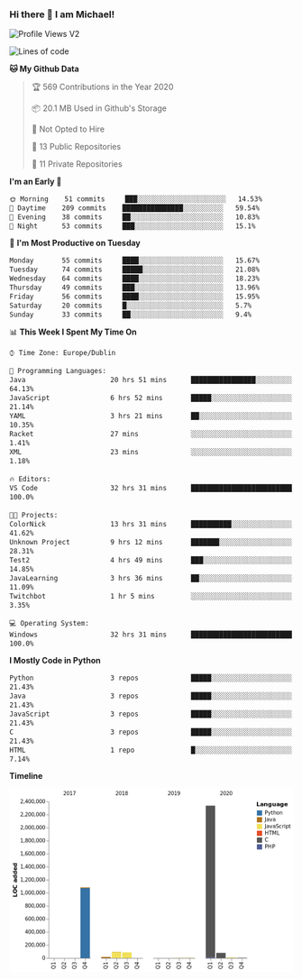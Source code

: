 ### Hi there 👋 I am Michael!

![Profile Views V2](https://komarev.com/ghpvc/?username=AppDevMichael)

<!--START_SECTION:waka-->
![Lines of code](https://img.shields.io/badge/From%20Hello%20World%20I%27ve%20Written-11.8%20million%20lines%20of%20code-blue)

**🐱 My Github Data** 

> 🏆 569 Contributions in the Year 2020
 > 
> 📦 20.1 MB Used in Github's Storage 
 > 
> 🚫 Not Opted to Hire
 > 
> 📜 13 Public Repositories
 > 
> 🔑 11 Private Repositories 

**I'm an Early 🐤** 

```text
🌞 Morning    51 commits     ███░░░░░░░░░░░░░░░░░░░░░░   14.53% 
🌆 Daytime    209 commits    ███████████████░░░░░░░░░░   59.54% 
🌃 Evening    38 commits     ██░░░░░░░░░░░░░░░░░░░░░░░   10.83% 
🌙 Night      53 commits     ███░░░░░░░░░░░░░░░░░░░░░░   15.1%

```
📅 **I'm Most Productive on Tuesday** 

```text
Monday       55 commits     ████░░░░░░░░░░░░░░░░░░░░░   15.67% 
Tuesday      74 commits     █████░░░░░░░░░░░░░░░░░░░░   21.08% 
Wednesday    64 commits     ████░░░░░░░░░░░░░░░░░░░░░   18.23% 
Thursday     49 commits     ███░░░░░░░░░░░░░░░░░░░░░░   13.96% 
Friday       56 commits     ████░░░░░░░░░░░░░░░░░░░░░   15.95% 
Saturday     20 commits     █░░░░░░░░░░░░░░░░░░░░░░░░   5.7% 
Sunday       33 commits     ██░░░░░░░░░░░░░░░░░░░░░░░   9.4%

```


📊 **This Week I Spent My Time On** 

```text
⌚︎ Time Zone: Europe/Dublin

💬 Programming Languages: 
Java                     20 hrs 51 mins      ████████████████░░░░░░░░░   64.13% 
JavaScript               6 hrs 52 mins       █████░░░░░░░░░░░░░░░░░░░░   21.14% 
YAML                     3 hrs 21 mins       ██░░░░░░░░░░░░░░░░░░░░░░░   10.35% 
Racket                   27 mins             ░░░░░░░░░░░░░░░░░░░░░░░░░   1.41% 
XML                      23 mins             ░░░░░░░░░░░░░░░░░░░░░░░░░   1.18%

🔥 Editors: 
VS Code                  32 hrs 31 mins      █████████████████████████   100.0%

🐱‍💻 Projects: 
ColorNick                13 hrs 31 mins      ██████████░░░░░░░░░░░░░░░   41.62% 
Unknown Project          9 hrs 12 mins       ███████░░░░░░░░░░░░░░░░░░   28.31% 
Test2                    4 hrs 49 mins       ███░░░░░░░░░░░░░░░░░░░░░░   14.85% 
JavaLearning             3 hrs 36 mins       ██░░░░░░░░░░░░░░░░░░░░░░░   11.09% 
Twitchbot                1 hr 5 mins         ░░░░░░░░░░░░░░░░░░░░░░░░░   3.35%

💻 Operating System: 
Windows                  32 hrs 31 mins      █████████████████████████   100.0%

```

**I Mostly Code in Python** 

```text
Python                   3 repos             █████░░░░░░░░░░░░░░░░░░░░   21.43% 
Java                     3 repos             █████░░░░░░░░░░░░░░░░░░░░   21.43% 
JavaScript               3 repos             █████░░░░░░░░░░░░░░░░░░░░   21.43% 
C                        3 repos             █████░░░░░░░░░░░░░░░░░░░░   21.43% 
HTML                     1 repo              █░░░░░░░░░░░░░░░░░░░░░░░░   7.14%

```


**Timeline**

![Chart not found](https://github.com/AppDevMichael/AppDevMichael/blob/master/charts/bar_graph.png) 


<!--END_SECTION:waka-->

